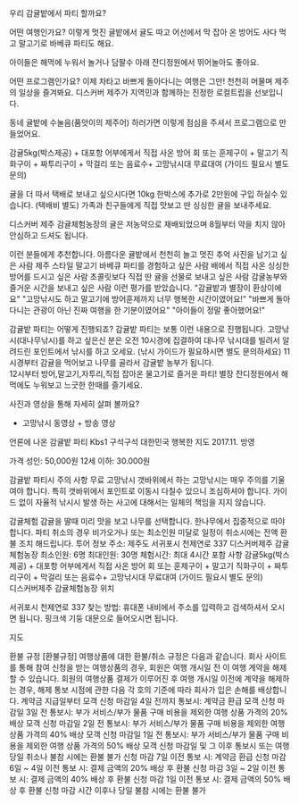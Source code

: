 우리 감귤밭에서 파티 할까요?

어떤 여행인가요?
이렇게 멋진 귤밭에서 귤도 따고
어선에서 막 잡아 온 방어도 사다 먹고
말고기로 바베큐 파티도 해요. 

아이들은 해먹에 누워서 놀거나
담팔수 아래 잔디정원에서 뛰어놀아도 좋아요.


어떤 프로그램인가요?
이제 차타고 바쁘게 돌아다니는 여행은 그만! 
천천히 머물며 제주의 일상을 즐겨봐요. 
디스커버 제주가 지역민과 함께하는 진정한 로컬트립을 선보입니다.

동네 귤밭에 수눌음(품앗이의 제주어) 하러가면 
이렇게 점심을 주셔서 프로그램으로 만들었어요. 

감귤5kg(박스제공) + 대포항 어부에게서 직접 사온 방어 회 또는 훈제구이 + 말고기 직화구이 + 짜투리구이 + 
막걸리 또는 음료수+ 고망낚시대 무료대여 (가이드 필요시 별도 문의)  

귤을 더 따서 택배로 보내고 싶으시다면 10kg 한박스에 추가로 2만원에 구입 하실수 있습니다. (택배비 별도)
가족과 친구들에게 직접 맛보고 딴 싱싱한 귤을 보내주세요.  

디스커버 제주 감귤체험농장의 귤은 저농약으로 재배되었으며 8월부터  약을 치지 않아 안심하고 드셔도 됩니다.

이런 분들에게 추천합니다.
아름다운 귤밭에서 천천히 놀고 멋진 추억 사진을 남기고 싶은 사람
제주 스타일 말고기 바베큐 파티를 경험하고 싶은 사람 
배에서 직접 사온 싱싱한 방어를 드시고 싶은 사람
초콜릿보다 직접 딴 귤을 선물로 보내고 싶은 사람 
감귤농부와 즐거운 시간을 보내고 싶은 사람
이런 평가를 받았습니다.
"감귤밭과 별장이 환상이에요"
"고망낚시도 하고 말고기에 방어훈제까지 너무 행복한 시간이였어요!"
"바쁘게 돌아 다니는 관광이 아닌 진짜 여행을 한 기분이였어요"
"아이들이 정말 좋아했어요!"

감귤밭 파티는 어떻게 진행되죠?
감귤밭 파티는 보통 이런 내용으로 진행됩니다.
고망낚시(대나무낚시)를 하고 싶은신 분은 오전 10시경에 집결하여 대나무 낚시대를 빌려서 
알려드린 포인트에서 낚시를 하고 오세요. (낚시 가이드가 필요하시면 별도 문의하세요) 
11시경부터 감귤을 먹어보고 나무를 골라서 감귤밭 농부가 됩니다.  
12시부터 방어,말고기,자투리,직접 잡아온 물고기로  즐거운 파티!
별장 잔디정원에서 해먹에도 누워보고 느긋한 한때를 즐기세요.  

사진과 영상을 통해 자세히 살펴 볼까요?
* 고망낚시 동영상 + 방송 영상 



언론에 나온 감귤밭 파티
Kbs1 구석구석 대한민국 행복한 지도 2017.11. 방영



가격
성인: 50,000원
12세 이하: 30.000원

감귤밭 파티시 주의 사항
무료 고망낚시
갯바위에서 하는 고망낚시는 매우 주의를 기울여야 합니다. 
특히 갯바위에서 포인트로 이동시 다칠수 있으니 조심하셔야 합니다. 
가이드 없이 자율적 낚시시 발생 하는 사고에 대해서는 일체의 책임을 지지 않습니다.

감귤체험 
감귤을 딸때 미리 맛을 보고 나무를 선택합니다. 
한나무에서 집중적으로 따야합니다. 
파티 취소의 경우
비가오거나 또는 최소인원 미달로 일정이 취소시에는 전액 환불 조치 해드립니다. 
투어 정보
주소: 제주도 서귀포시 천제연로 337 디스커버제주 감귤체험농장 
최소인원: 6명
최대인원: 30명 
체험시간: 최대 4시간
포함 사항
감귤5kg(박스제공) + 대포항 어부에게서 직접 사온 방어 회 또는 훈제구이 + 말고기 직화구이 + 짜투리구이 + 
막걸리 또는 음료수+ 고망낚시대 무료대여 (가이드 필요시 별도 문의)  
디스커버제주 감귤체험농장 위치

서귀포시 천제연로 337 
찾는 방법: 휴대폰 내비에서  주소를 입력하고 검색하셔서 오시면 됩니다. 
                 핑크색 기둥 대문으로 들어오시면 됩니다.

지도

환불 규정
[환불규정]
여행상품에 대한 환불/취소 규정은 다음과 같습니다.
회사 사이트를 통해 참여 신청을 받는 여행상품의 경우, 회원은 여행 개시일 전 이 여행 계약을 해제할 수 있습니다. 회원의 여행상품 결제가 이루어진 후 여행 개시일 이전에 계약을 해제하는 경우, 해제 통보 시점에 관한 다음 각 호의 기준에 따라 회사가 입은 손해를 배상합니다.
계약금 지급일부터 모객 신청 마감일 4일 전까지 통보시: 계약금 환급
모객 신청 마감일 3일 전 통보시: 부가 서비스/부가 물품 구매 비용을 제외한 여행 상품 가격의 20% 배상
모객 신청 마감일 2일 전 통보시: 부가 서비스/부가 물품 구매 비용을 제외한 여행 상품 가격의 40% 배상
모객 신청 마감일 1일 전 통보시: 부가 서비스/부가 물품 구매 비용을 제외한 여행 상품 가격의 50% 배상
모객 신청 마감일 및 그 이후 통보시 또는 여행 당일 취소나 불참 시에는 환불 불가
신청 마감 7일 이전 통보 시: 계약금 환급
신청 마감 6일 ~ 4일 이전 통보 시: 결제 금액의 20% 배상 후 환불
신청 마감 3일 ~ 2일 이전 통보 시: 결제 금액의 40% 배상 후 환불
신청 마감 1일 이전 통보 시: 결제 금액의 50% 배상 후 환불
신청 마감 시간 이후나 당일 불참 시에는 환불 불가
